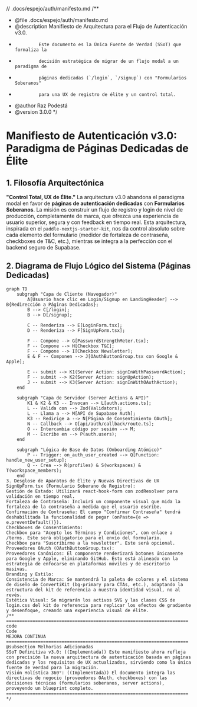 // .docs/espejo/auth/manifesto.md
/**
 * @file .docs/espejo/auth/manifesto.md
 * @description Manifiesto de Arquitectura para el Flujo de Autenticación v3.0.
 *              Este documento es la Única Fuente de Verdad (SSoT) que formaliza la
 *              decisión estratégica de migrar de un flujo modal a un paradigma de
 *              páginas dedicadas (`/login`, `/signup`) con "Formularios Soberanos"
 *              para una UX de registro de élite y un control total.
 * @author Raz Podestá
 * @version 3.0.0
 */

# Manifiesto de Autenticación v3.0: Paradigma de Páginas Dedicadas de Élite

## 1. Filosofía Arquitectónica

**"Control Total, UX de Élite."** La arquitectura v3.0 abandona el paradigma modal en favor de **páginas de autenticación dedicadas** con **Formularios Soberanos**. La misión es construir un flujo de registro y login de nivel de producción, completamente de marca, que ofrezca una experiencia de usuario superior, segura y con feedback en tiempo real. Esta arquitectura, inspirada en el `paddle-nextjs-starter-kit`, nos da control absoluto sobre cada elemento del formulario (medidor de fortaleza de contraseña, checkboxes de T&C, etc.), mientras se integra a la perfección con el backend seguro de Supabase.

## 2. Diagrama de Flujo Lógico del Sistema (Páginas Dedicadas)

```mermaid
graph TD
    subgraph "Capa de Cliente (Navegador)"
        A[Usuario hace clic en Login/Signup en LandingHeader] --> B{Redirección a Páginas Dedicadas};
        B --> C[/login];
        B --> D[/signup];

        C -- Renderiza --> E[LoginForm.tsx];
        D -- Renderiza --> F[SignUpForm.tsx];

        F -- Compone --> G[PasswordStrengthMeter.tsx];
        F -- Compone --> H[Checkbox T&C];
        F -- Compone --> I[Checkbox Newsletter];
        E & F -- Componen --> J[OAuthButtonGroup.tsx con Google & Apple];

        E -- submit --> K1(Server Action: signInWithPasswordAction);
        F -- submit --> K2(Server Action: signUpAction);
        J -- submit --> K3(Server Action: signInWithOAuthAction);
    end

    subgraph "Capa de Servidor (Server Actions & API)"
        K1 & K2 & K3 -- Invocan --> L[auth.actions.ts];
        L -- Valida con --> Zod(Validators);
        L -- Llama a --> M[API de Supabase Auth];
        K3 -- Redirige a --> N[Página de Consentimiento OAuth];
        N -- Callback --> O[api/auth/callback/route.ts];
        O -- Intercambia código por sesión --> M;
        M -- Escribe en --> P(auth.users);
    end

    subgraph "Lógica de Base de Datos (Onboarding Atómico)"
        P -- Trigger: on_auth_user_created --> Q[Function: handle_new_user_setup];
        Q -- Crea --> R(profiles) & S(workspaces) & T(workspace_members);
    end
3. Desglose de Aparatos de Élite y Nuevas Directivas de UX
SignUpForm.tsx (Formulario Soberano de Registro):
Gestión de Estado: Utilizará react-hook-form con zodResolver para validación en tiempo real.
Fortaleza de Contraseña: Incluirá un componente visual que mida la fortaleza de la contraseña a medida que el usuario escribe.
Confirmación de Contraseña: El campo "Confirmar Contraseña" tendrá deshabilitada la funcionalidad de pegar (onPaste={e => e.preventDefault()}).
Checkboxes de Consentimiento:
Checkbox para "Acepto los Términos y Condiciones", con enlace a /terms. Este será obligatorio para el envío del formulario.
Checkbox para "Suscribirme a la newsletter". Este será opcional.
Proveedores OAuth (OAuthButtonGroup.tsx):
Proveedores Canónicos: El componente renderizará botones únicamente para Google y Apple, eliminando GitHub. Esto está alineado con la estrategia de enfocarse en plataformas móviles y de escritorio masivas.
Branding y Estilo:
Consistencia de Marca: Se mantendrá la paleta de colores y el sistema de diseño de ConvertiKit (bg-primary para CTAs, etc.), adaptando la estructura del kit de referencia a nuestra identidad visual, no al revés.
Estética Visual: Se migrarán los activos SVG y las clases CSS de login.css del kit de referencia para replicar los efectos de gradiente y desenfoque, creando una experiencia visual de élite.
/**
=====================================================================
code
Code
MEJORA CONTINUA
=====================================================================
@subsection Melhorias Adicionadas
SSoT Definitiva v3.0: ((Implementada)) Este manifiesto ahora refleja con precisión la nueva arquitectura de autenticación basada en páginas dedicadas y los requisitos de UX actualizados, sirviendo como la única fuente de verdad para la migración.
Visión Holística 360°: ((Implementada)) El documento integra las directivas de negocio (proveedores OAuth, checkboxes) con las decisiones técnicas (formularios soberanos, server actions), proveyendo un blueprint completo.
=====================================================================
*/